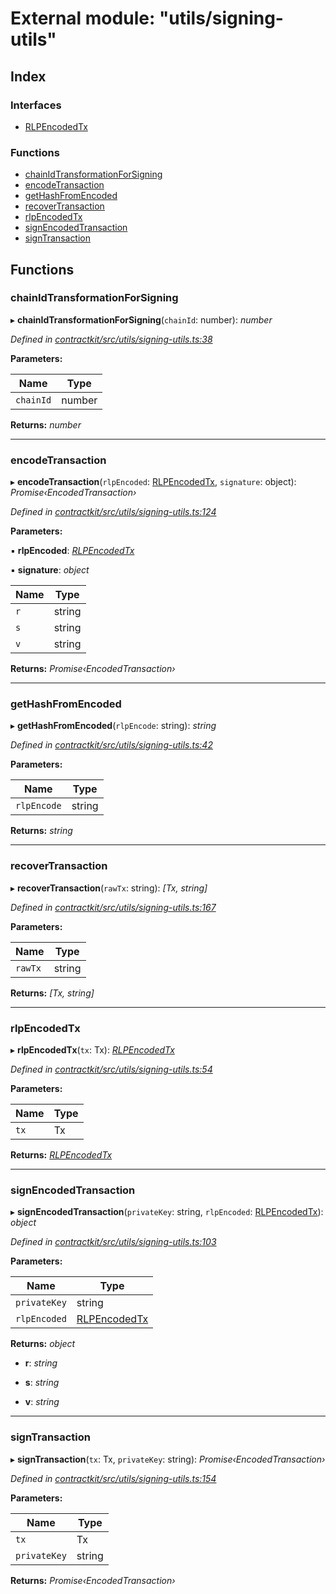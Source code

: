 # External module: "utils/signing-utils"

## Index

### Interfaces

* [RLPEncodedTx](../interfaces/_utils_signing_utils_.rlpencodedtx.md)

### Functions

* [chainIdTransformationForSigning](_utils_signing_utils_.md#chainidtransformationforsigning)
* [encodeTransaction](_utils_signing_utils_.md#encodetransaction)
* [getHashFromEncoded](_utils_signing_utils_.md#gethashfromencoded)
* [recoverTransaction](_utils_signing_utils_.md#recovertransaction)
* [rlpEncodedTx](_utils_signing_utils_.md#rlpencodedtx)
* [signEncodedTransaction](_utils_signing_utils_.md#signencodedtransaction)
* [signTransaction](_utils_signing_utils_.md#signtransaction)

## Functions

###  chainIdTransformationForSigning

▸ **chainIdTransformationForSigning**(`chainId`: number): *number*

*Defined in [contractkit/src/utils/signing-utils.ts:38](https://github.com/celo-org/celo-monorepo/blob/master/packages/contractkit/src/utils/signing-utils.ts#L38)*

**Parameters:**

Name | Type |
------ | ------ |
`chainId` | number |

**Returns:** *number*

___

###  encodeTransaction

▸ **encodeTransaction**(`rlpEncoded`: [RLPEncodedTx](../interfaces/_utils_signing_utils_.rlpencodedtx.md), `signature`: object): *Promise‹EncodedTransaction›*

*Defined in [contractkit/src/utils/signing-utils.ts:124](https://github.com/celo-org/celo-monorepo/blob/master/packages/contractkit/src/utils/signing-utils.ts#L124)*

**Parameters:**

▪ **rlpEncoded**: *[RLPEncodedTx](../interfaces/_utils_signing_utils_.rlpencodedtx.md)*

▪ **signature**: *object*

Name | Type |
------ | ------ |
`r` | string |
`s` | string |
`v` | string |

**Returns:** *Promise‹EncodedTransaction›*

___

###  getHashFromEncoded

▸ **getHashFromEncoded**(`rlpEncode`: string): *string*

*Defined in [contractkit/src/utils/signing-utils.ts:42](https://github.com/celo-org/celo-monorepo/blob/master/packages/contractkit/src/utils/signing-utils.ts#L42)*

**Parameters:**

Name | Type |
------ | ------ |
`rlpEncode` | string |

**Returns:** *string*

___

###  recoverTransaction

▸ **recoverTransaction**(`rawTx`: string): *[Tx, string]*

*Defined in [contractkit/src/utils/signing-utils.ts:167](https://github.com/celo-org/celo-monorepo/blob/master/packages/contractkit/src/utils/signing-utils.ts#L167)*

**Parameters:**

Name | Type |
------ | ------ |
`rawTx` | string |

**Returns:** *[Tx, string]*

___

###  rlpEncodedTx

▸ **rlpEncodedTx**(`tx`: Tx): *[RLPEncodedTx](../interfaces/_utils_signing_utils_.rlpencodedtx.md)*

*Defined in [contractkit/src/utils/signing-utils.ts:54](https://github.com/celo-org/celo-monorepo/blob/master/packages/contractkit/src/utils/signing-utils.ts#L54)*

**Parameters:**

Name | Type |
------ | ------ |
`tx` | Tx |

**Returns:** *[RLPEncodedTx](../interfaces/_utils_signing_utils_.rlpencodedtx.md)*

___

###  signEncodedTransaction

▸ **signEncodedTransaction**(`privateKey`: string, `rlpEncoded`: [RLPEncodedTx](../interfaces/_utils_signing_utils_.rlpencodedtx.md)): *object*

*Defined in [contractkit/src/utils/signing-utils.ts:103](https://github.com/celo-org/celo-monorepo/blob/master/packages/contractkit/src/utils/signing-utils.ts#L103)*

**Parameters:**

Name | Type |
------ | ------ |
`privateKey` | string |
`rlpEncoded` | [RLPEncodedTx](../interfaces/_utils_signing_utils_.rlpencodedtx.md) |

**Returns:** *object*

* **r**: *string*

* **s**: *string*

* **v**: *string*

___

###  signTransaction

▸ **signTransaction**(`tx`: Tx, `privateKey`: string): *Promise‹EncodedTransaction›*

*Defined in [contractkit/src/utils/signing-utils.ts:154](https://github.com/celo-org/celo-monorepo/blob/master/packages/contractkit/src/utils/signing-utils.ts#L154)*

**Parameters:**

Name | Type |
------ | ------ |
`tx` | Tx |
`privateKey` | string |

**Returns:** *Promise‹EncodedTransaction›*
